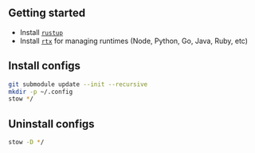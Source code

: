 ## Getting started
- Install [`rustup`](https://github.com/rust-lang/rustup)
- Install [`rtx`](https://github.com/jdx/rtx) for managing runtimes (Node, Python, Go, Java, Ruby, etc)

## Install configs
```sh
git submodule update --init --recursive
mkdir -p ~/.config
stow */
```

## Uninstall configs
```sh
stow -D */
```
